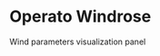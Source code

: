 <!-- This README file is going to be the one displayed on the Grafana.com website for your plugin -->

# Operato Windrose

Wind parameters visualization panel
